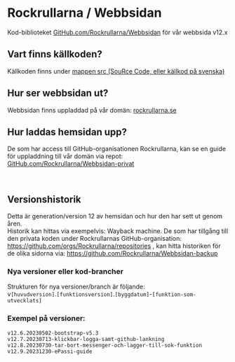 # Rockrullarna / Webbsidan
Kod-biblioteket [GitHub.com/Rockrullarna/Webbsidan](https://github.com/Rockrullarna/Webbsidan) för vår webbsida v12.x

## Vart finns källkoden?
Källkoden finns under [mappen src (SouRce Code, eller källkod på svenska)](https://github.com/Rockrullarna/Webbsidan/tree/main/src)

## Hur ser webbsidan ut?
Webbsidan finns uppladdad på vår domän: [rockrullarna.se](https://rockrullarna.se/)

## Hur laddas hemsidan upp?
De som har access till GitHub-organisationen Rockrullarna, kan se en guide för uppladdning till vår domän via repot: 
[GitHub.com/Rockrullarna/Webbsidan-privat](https://github.com/Rockrullarna/Webbsidan-privat)
  
<br />
  
## Versionshistorik
Detta är generation/version 12 av hemsidan och hur den har sett ut genom åren.  
Historik kan hittas via exempelvis: Wayback machine. De som har tillgång till den privata koden under Rockrullarnas GitHub-organisation: https://github.com/orgs/Rockrullarna/repositories , kan hitta historiken för de olika sidorna via: https://github.com/Rockrullarna/Webbsidan-backup  

### Nya versioner eller kod-brancher
Strukturen för nya versioner/branch är följande:  
v`[huvudversion]`.`[funktionsversion]`.`[byggdatum]`-`[funktion-som-utvecklats]`  
  
### Exempel på versioner:  
`v12.6.20230502-bootstrap-v5.3`  
`v12.7.20230713-klickbar-logga-samt-github-lankning`  
`v12.8.20230730-tar-bort-messenger-och-lagger-till-sok-funktion`   
`v12.9.20231230-ePassi-guide`  
  